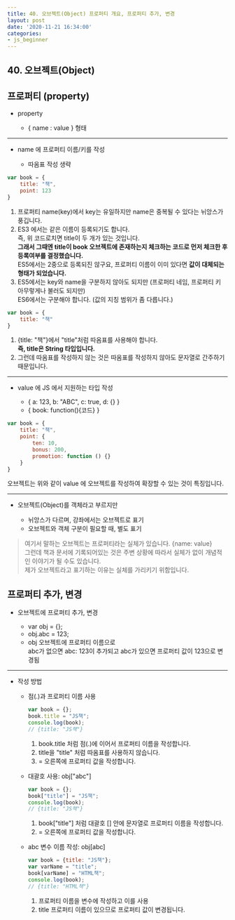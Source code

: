 ```yaml
---
title: 40. 오브젝트(Object) 프로퍼티 개요, 프로퍼티 추가, 변경
layout: post
date: '2020-11-21 16:34:00'
categories:
- js_beginner
---
```


## 40. 오브젝트(Object)

## 프로퍼티 (property)

* property

    * { name : value } 형태
    
---

* name 에 프로퍼티 이름/키를 작성

    * 따옴표 작성 생략
    
```javascript
var book = {
    title: "책",
    point: 123
}
```

1. 프로퍼티 name(key)에서 key는 유일하지만 name은 중복될 수 있다는 뉘앙스가 풍깁니다.
2. ES3 에서는 같은 이름이 등록되기도 합니다.  
   즉, 위 코드로치면 title이 두 개가 있는 것입니다.  
   **그래서 그때엔 title이 book 오브젝트에 존재하는지 체크하는 코드로 먼저 체크한 후 등록여부를 결정했습니다.**  
   ES5에서는 2중으로 등록되진 않구요, 프로퍼티 이름이 이미 있다면 **값이 대체되는 형태가 되었습니다.**  
3. ES5에서는 key와 name을 구분하지 않아도 되지만 (프로퍼티 네임, 프로퍼티 키 아무렇게나 불러도 되지만)  
   ES6에서는 구분해야 합니다. (값의 지칭 범위가 좀 다릅니다.)
   
```javascript
var book = {
    title: "책"
}
```

1. {title: "책"}에서 "title"처럼 따옴표를 사용해야 합니다.  
   **즉, title은 String 타입입니다.**
2. 그런데 따옴표를 작성하지 않는 것은 따옴표를 작성하지 않아도 문자열로 간주하기 때문입니다.
    
---

* value 에 JS 에서 지원하는 타입 작성

    * { a: 123, b: "ABC", c: true, d: {} }
    * { book: function(){코드} }
    
```javascript
var book = {
    title: "책",
    point: {
        ten: 10,
        bonus: 200,
        promotion: function () {}
    }
}
```

오브젝트는 위와 같이 value 에 오브젝트를 작성하여 확장할 수 있는 것이 특징입니다.
    
---

* 오브젝트(Object)를 객체라고 부르지만

    * 뉘앙스가 다르며, 강좌에서는 오브젝트로 표기
    * 오브젝트와 객체 구분이 필요할 때, 별도 표기
    
>여기서 말하는 오브젝트는 프로퍼티라는 실체가 있습니다. {name: value}  
>그런데 책과 문서에 기록되어있는 것은 주변 상황에 따라서 실체가 없이 개념적인 이야기가 될 수도 있습니다.  
>제가 오브젝트라고 표기하는 이유는 실체를 가리키기 위함입니다.

## 프로퍼티 추가, 변경

* 오브젝트에 프로퍼티 추가, 변경

    * var obj = {};
    * obj.abc = 123;
    * obj 오브젝트에 프로퍼티 이름으로  
      abc가 없으면 abc: 123이 추가되고
      abc가 있으면 프로퍼티 값이 123으로 변경됨
      
---

* 작성 방법

    * 점(.)과 프로퍼티 이름 사용
    
        ```javascript
        var book = {};
        book.title = "JS책";
        console.log(book);
        // {title: "JS책"}
        ```
        
        1. book.title 처럼 점(.)에 이어서 프로퍼티 이름을 작성합니다.
        2. title을 "title" 처럼 따옴표를 사용하지 않습니다.
        3. = 오른쪽에 프로퍼티 값을 작성합니다.
    
    * 대괄호 사용: obj["abc"]
    
        ```javascript
        var book = {};
        book["title"] = "JS책";
        console.log(book);
        // {title: "JS책"}
        ```
        
        1. book["title"] 처럼 대괄호 [] 안에 문자열로 프로퍼티 이름을 작성합니다.
        2. = 오른쪽에 프로퍼티 값을 작성합니다.
    
    * abc 변수 이름 작성: obj[abc]
    
        ```javascript
        var book = {title: "JS책"};
        var varName = "title";
        book[varName] = "HTML책";
        console.log(book);
        // {title: "HTML책"}
        ```
        
        1. 프로퍼티 이름을 변수에 작성하고 이를 사용
        2. title 프로퍼티 이름이 있으므로 프로퍼티 값이 변경됩니다.